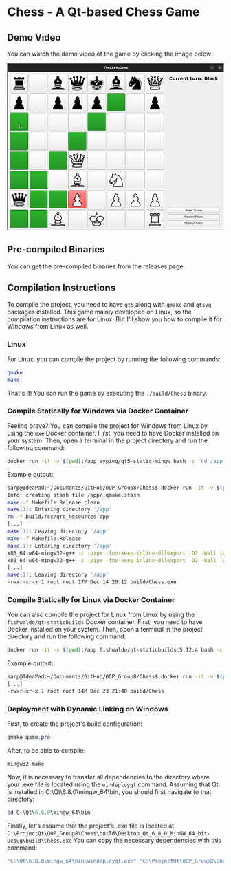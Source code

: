 # Chess - A Qt-based Chess Game

## Demo Video

You can watch the demo video of the game by clicking the image below:

[![Demo Video](docs/video.png)](https://www.youtube.com/watch?v=vasLyqTEhRs)

## Pre-compiled Binaries

You can get the pre-compiled binaries from the releases page.

## Compilation Instructions

To compile the project, you need to have `qt5` along with `qmake` and `qtsvg` packages installed. This game mainly developed on Linux, so the compilation instructions are for Linux. But I'll show you how to compile it for Windows from Linux as well.

### Linux

For Linux, you can compile the project by running the following commands:

```bash
qmake
make
```

That's it! You can run the game by executing the `./build/Chess` binary.

### Compile Statically for Windows via Docker Container

Feeling brave? You can compile the project for Windows from Linux by using the `mxe` Docker container. First, you need to have Docker installed on your system. Then, open a terminal in the project directory and run the following command:

```bash
docker run -it -v $(pwd):/app syping/qt5-static-mingw bash -c "cd /app && export QT_SELECT=qt5-x86_64-w64-mingw32 && qmake -qt=qt5-x86_64-w64-mingw32 && make clean && make && ls -lah build/Chess.exe"
```

Example output:

```bash
sarp@IdeaPad:~/Documents/GitHub/OOP_Group8/Chess$ docker run -it -v $(pwd):/app syping/qt5-static-mingw bash -c "cd /app && qmake -qt=qt5-x86_64-w64-mingw32 && make clean && make && ls -lah build/Chess.exe"
Info: creating stash file /app/.qmake.stash
make -f Makefile.Release clean
make[1]: Entering directory '/app'
rm -f build/rcc/qrc_resources.cpp
[...]
make[1]: Leaving directory '/app'
make -f Makefile.Release
make[1]: Entering directory '/app'
x86_64-w64-mingw32-g++ -c -pipe -fno-keep-inline-dllexport -O2 -Wall -W -Wextra -fexceptions -mthreads -DUNICODE -D_UNICODE -DWIN32 -DQT_NO_DEBUG -DQT_SVG_LIB -DQT_WIDGETS_LIB -DQT_GUI_LIB -DQT_CORE_LIB -DQT_NEEDS_QMAIN -I. -Iinclude -I/opt/windev/qt64s_5.9.9/include -I/opt/windev/qt64s_5.9.9/include/QtSvg -I/opt/windev/qt64s_5.9.9/include/QtWidgets -I/opt/windev/qt64s_5.9.9/include/QtGui -I/opt/windev/qt64s_5.9.9/include/QtCore -Ibuild/moc -I/opt/windev/qt64s_5.9.9/mkspecs/win32-g++  -o build/obj/Bishop.o src/Bishop.cpp
x86_64-w64-mingw32-g++ -c -pipe -fno-keep-inline-dllexport -O2 -Wall -W -Wextra -fexceptions -mthreads -DUNICODE -D_UNICODE -DWIN32 -DQT_NO_DEBUG -DQT_SVG_LIB -DQT_WIDGETS_LIB -DQT_GUI_LIB -DQT_CORE_LIB -DQT_NEEDS_QMAIN -I. -Iinclude -I/opt/windev/qt64s_5.9.9/include -I/opt/windev/qt64s_5.9.9/include/QtSvg -I/opt/windev/qt64s_5.9.9/include/QtWidgets -I/opt/windev/qt64s_5.9.9/include/QtGui -I/opt/windev/qt64s_5.9.9/include/QtCore -Ibuild/moc -I/opt/windev/qt64s_5.9.9/mkspecs/win32-g++  -o build/obj/GameBoard.o src/GameBoard.cpp
[...]
make[1]: Leaving directory '/app'
-rwxr-xr-x 1 root root 17M Dec 14 20:12 build/Chess.exe
```

### Compile Statically for Linux via Docker Container

You can also compile the project for Linux from Linux by using the `fishwaldo/qt-staticbuilds` Docker container. First, you need to have Docker installed on your system. Then, open a terminal in the project directory and run the following command:

```bash
docker run -it -v $(pwd):/app fishwaldo/qt-staticbuilds:5.12.4 bash -c "cd /app && rm -f .qmake.stash && /opt/Qt/5.12.4/bin/qmake && make clean && make && ls -lah build/Chess"
```

Example output:

```bash
sarp@IdeaPad:~/Documents/GitHub/OOP_Group8/Chess$ docker run -it -v $(pwd):/app fishwaldo/qt-staticbuilds:5.12.4 bash -c "cd /app && rm -f .qmake.stash && /opt/Qt/5.12.4/bin/qmake && make clean && make && ls -lah build/Chess"
[...]
-rwxr-xr-x 1 root root 14M Dec 23 21:40 build/Chess
```

### Deployment with Dynamic Linking on Windows

First, to create the project's build configuration:

```powershell
qmake game.pro
```

After, to be able to compile:

```powershell
mingw32-make
```

Now, it is necessary to transfer all dependencies to the directory where your .exe file is located
using the `windeployqt` command. Assuming that Qt is installed in C:\Qt\6.8.0\mingw_64\bin,
you should first navigate to that directory:

```powershell
cd C:\Qt\6.8.0\mingw_64\bin
```

Finally, let's assume that the project's .exe file is located at
`C:\ProjectQt\OOP_Group8\Chess\build\Desktop_Qt_6_8_0_MinGW_64_bit-Debug\build\Chess.exe`
You can copy the necessary dependencies with this command:

```powershell
"C:\Qt\6.8.0\mingw_64\bin\windeployqt.exe" "C:\ProjectQt\OOP_Group8\Chess\build\Desktop_Qt_6_8_0_MinGW_64_bit-Debug\build\Chess.exe"
```